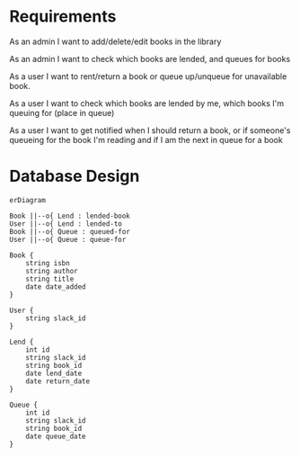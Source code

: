 # Requirements
As an admin
I want to add/delete/edit books in the library

As an admin
I want to check which books are lended, and queues for books

As a user
I want to rent/return a book or queue up/unqueue for unavailable book.

As a user
I want to check which books are lended by me, which books I'm queuing for (place in queue)

As a user
I want to get notified when I should return a book, or if someone's queueing for the book I'm reading and if I am the next in queue for a book

# Database Design
``` mermaid
erDiagram

Book ||--o{ Lend : lended-book
User ||--o{ Lend : lended-to
Book ||--o{ Queue : queued-for
User ||--o{ Queue : queue-for

Book {
    string isbn
    string author
    string title
    date date_added
}

User {
    string slack_id
}

Lend {
    int id
    string slack_id
    string book_id
    date lend_date
    date return_date
}

Queue {
    int id
    string slack_id
    string book_id
    date queue_date
}


```